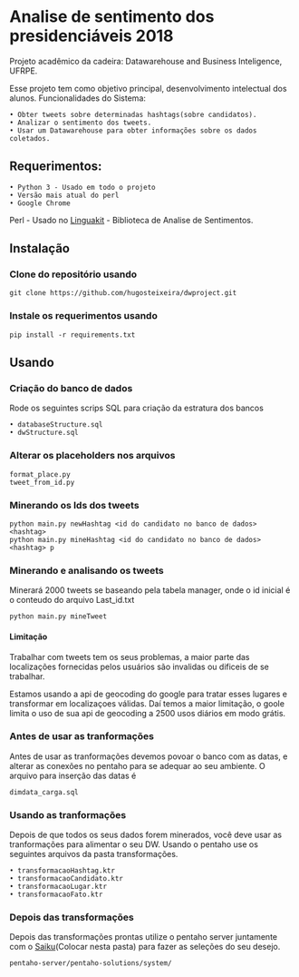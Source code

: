 # Analise de sentimento dos presidenciáveis 2018

Projeto acadêmico da cadeira: Datawarehouse and Business Inteligence, UFRPE.

Esse projeto tem como objetivo principal, desenvolvimento intelectual dos alunos.
Funcionalidades do Sistema:
```
• Obter tweets sobre determinadas hashtags(sobre candidatos).
• Analizar o sentimento dos tweets.
• Usar um Datawarehouse para obter informações sobre os dados coletados.
```

## Requerimentos:
```
• Python 3 - Usado em todo o projeto
• Versão mais atual do perl
• Google Chrome
```
Perl - Usado no [Linguakit](https://github.com/citiususc/Linguakit) - Biblioteca de Analise de Sentimentos.


## Instalação
### Clone do repositório usando
```
git clone https://github.com/hugosteixeira/dwproject.git
```

### Instale os requerimentos usando
```
pip install -r requirements.txt
```

## Usando

### Criação do banco de dados
Rode os seguintes scrips SQL para criação da estratura dos bancos
```
• databaseStructure.sql
• dwStructure.sql
```

### Alterar os placeholders nos arquivos
```
format_place.py
tweet_from_id.py
```

### Minerando os Ids dos tweets
```
python main.py newHashtag <id do candidato no banco de dados> <hashtag>
python main.py mineHashtag <id do candidato no banco de dados> <hashtag> p
```

### Minerando e analisando os tweets
Minerará 2000 tweets se baseando pela tabela manager, onde o id inicial é o conteudo do arquivo Last_id.txt
```
python main.py mineTweet
```

#### Limitação
Trabalhar com tweets tem os seus problemas, a maior parte das localizações fornecidas pelos usuários são invalidas ou dificeis de se trabalhar.

Estamos usando a api de geocoding do google para tratar esses lugares e transformar em localizaçoes válidas. Daí temos a maior limitação, o goole limita o uso de sua api de geocoding a 2500 usos diários em modo grátis.

### Antes de usar as tranformações
Antes de usar as tranformações devemos povoar o banco com as datas, e alterar as conexões no pentaho para se adequar ao seu ambiente.
O arquivo para inserção das datas é
```
dimdata_carga.sql
```
### Usando as tranformações
Depois de que todos os seus dados forem minerados, você deve usar as tranformações para alimentar o seu DW.
Usando o pentaho use os seguintes arquivos da pasta transformações.
```
• transformacaoHashtag.ktr
• transformacaoCandidato.ktr
• transformacaoLugar.ktr
• transformacaoFato.ktr
```

### Depois das transformações
Depois das transformações prontas utilize o pentaho server juntamente com o [Saiku](https://www.dropbox.com/s/1j0symkdtpwb0g6/saiku-plugin-p7-3.15.zip?dl=1)(Colocar nesta pasta) para fazer as seleções do seu desejo.
```
pentaho-server/pentaho-solutions/system/
```
